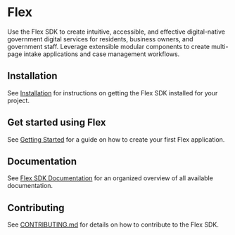 # Flex

Use the Flex SDK to create intuitive, accessible, and effective digital-native government digital services for residents, business owners, and government staff. Leverage extensible modular components to create multi-page intake applications and case management workflows.

## Installation

See [Installation](./docs/contributing/README.md#Installation) for instructions
on getting the Flex SDK installed for your project.

## Get started using Flex

See [Getting Started](./docs/getting-started.md) for a guide on how to create your first Flex application.

## Documentation

See [Flex SDK Documentation](./docs/README.md) for an organized overview of all available documentation.

## Contributing

See [CONTRIBUTING.md](./CONTRIBUTING.md) for details on how to contribute to the Flex SDK.
